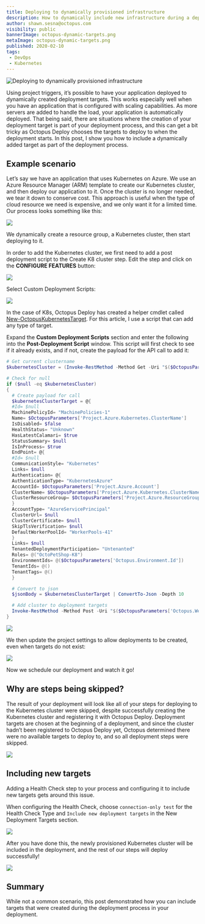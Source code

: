 ```yaml
---
title: Deploying to dynamically provisioned infrastructure
description: How to dynamically include new infrastructure during a deployment
author: shawn.sesna@octopus.com
visibility: public
bannerImage: octopus-dynamic-targets.png
metaImage: octopus-dynamic-targets.png
published: 2020-02-10
tags:
 - DevOps
 - Kubernetes
---
```


![Deploying to dynamically provisioned infrastructure](octopus-dynamic-targets.png)

Using project triggers, it’s possible to have your application deployed to dynamically created deployment targets.  This works especially well when you have an application that is configured with scaling capabilities.  As more servers are added to handle the load, your application is automatically deployed.  That being said, there are situations where the creation of your deployment target is part of your deployment process, and this can get a bit tricky as Octopus Deploy chooses the targets to deploy to when the deployment starts.  In this post, I show you how to include a dynamically added target as part of the deployment process.

## Example scenario

Let’s say we have an application that uses Kubernetes on Azure. We use an Azure Resource Manager (ARM) template to create our Kubernetes cluster, and then deploy our application to it.  Once the cluster is no longer needed, we tear it down to conserve cost.  This approach is useful when the type of cloud resource we need is expensive, and we only want it for a limited time. Our process looks something like this:

![](k8-deploy-process1.png)

We dynamically create a resource group, a Kubernetes cluster, then start deploying to it.

In order to add the Kubernetes cluster, we first need to add a post deployment script to the Create K8 cluster step.  Edit the step and click on the **CONFIGURE FEATURES** button:

![](octopus-project-k8s-step-configure-features.png)

Select Custom Deployment Scripts:

![](octopus-project-k8s-step-configure-features-scripts.png)

In the case of K8s, Octopus Deploy has created a helper cmdlet called [New-OctopusKubernetesTarget](https://octopus.com/docs/infrastructure/deployment-targets/dynamic-infrastructure/kubernetes-target).  For this article, I use a script that can add any type of target.

Expand the **Custom Deployment Scripts** section and enter the following into the **Post-Deployment Script** window.  This script will first check to see if it already exists, and if not, create the payload for the API call to add it:

```powershell
# Get current clustername
$kubernetesCluster = (Invoke-RestMethod -Method Get -Uri "$($OctopusParameters['Octopus.Web.BaseUrl'])/api/Spaces-1/machines/all" -Headers @{"X-Octopus-ApiKey"="$($OctopusParameters['Global.Octopus.ApiKey'])"}) | Where-Object {$_.Name -eq $OctopusParameters['Project.Azure.Kubernetes.ClusterName']}

# Check for null
if ($null -eq $kubernetesCluster)
{
  # Create payload for call
  $kubernetesClusterTarget = @{
  #Id= $null
  MachinePolicyId= "MachinePolicies-1"
  Name= $OctopusParameters['Project.Azure.Kubernetes.ClusterName']
  IsDisabled= $false
  HealthStatus= "Unknown"
  HasLatestCalamari= $true
  StatusSummary= $null
  IsInProcess= $true
  EndPoint= @{
  #Id= $null
  CommunicationStyle= "Kubernetes"
  Links= $null
  Authentication= @{
  AuthenticationType= "KubernetesAzure"
  AccountId= $OctopusParameters['Project.Azure.Account']
  ClusterName= $OctopusParameters['Project.Azure.Kubernetes.ClusterName']
  ClusterResourceGroup= $OctopusParameters['Project.Azure.ResourceGroup.Name']
  }
  AccountType= "AzureServicePrincipal"
  ClusterUrl= $null
  ClusterCertificate= $null
  SkipTlsVerification= $null
  DefaultWorkerPoolId= "WorkerPools-41"
  }
  Links= $null
  TenantedDeploymentParticipation= "Untenanted"
  Roles= @("OctoPetShop-K8")
  EnvironmentIds= @($OctopusParameters['Octopus.Environment.Id'])
  TenantIds= @()
  TenantTags= @()
  }

  # Convert to json
  $jsonBody = $kubernetesClusterTarget | ConvertTo-Json -Depth 10

  # Add cluster to deployment targets
  Invoke-RestMethod -Method Post -Uri "$($OctopusParameters['Octopus.Web.BaseUrl'])/api/Spaces-1/machines" -Body $jsonBody -Headers @{"X-Octopus-ApiKey"="$($OctopusParameters['Global.Octopus.ApiKey'])"}
}
```

![](octopus-project-k8s-step-powershell.png)

We then update the project settings to allow deployments to be created, even when targets do not exist:

![](project-target-settings.png)

Now we schedule our deployment and watch it go!

## Why are steps being skipped?

The result of your deployment will look like all of your steps for deploying to the Kubernetes cluster were skipped, despite successfully creating the Kubernetes cluster and registering it with Octopus Deploy. Deployment targets are chosen at the beginning of a deployment, and since the cluster hadn’t been registered to Octopus Deploy yet, Octopus determined there were no available targets to deploy to, and so all deployment steps were skipped.

![](steps-skipped.png)

## Including new targets

Adding a Health Check step to your process and configuring it to include new targets gets around this issue.

When configuring the Health Check, choose `connection-only test` for the Health Check Type and `Include new deployment targets` in the New Deployment Targets section.

![](configure-health-check.png)

After you have done this, the newly provisioned Kubernetes cluster will be included in the deployment, and the rest of our steps will deploy successfully!

![](successful-deployment.png)

## Summary

While not a common scenario, this post demonstrated how you can include targets that were created during the deployment process in your deployment.
